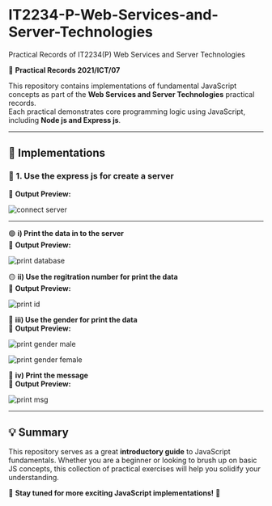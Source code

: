 # IT2234-P-Web-Services-and-Server-Technologies
 Practical Records of  IT2234(P) Web Services and Server Technologies
 
📖 **Practical Records 2021/ICT/07**  

This repository contains implementations of fundamental JavaScript concepts as part of the **Web Services and Server Technologies** practical records.  
Each practical demonstrates core programming logic using JavaScript, including **Node js and Express js**.  

---

## 🌟 Implementations  

### 📝 1. Use the express js for create a server   

📌 **Output Preview:**  

![connect server](https://github.com/user-attachments/assets/632a9183-1bf3-477a-a3c4-afa114063edd)


---


 🟢 **i) Print the data in to the server**  
 📌 **Output Preview:**

   ![print database](https://github.com/user-attachments/assets/aaad0e78-78d9-47b4-88f9-f5fc5ebf9631)



 🟡 **ii) Use the regitration number for print the data**  
 📌 **Output Preview:**  

   ![print id](https://github.com/user-attachments/assets/48ab7214-21df-46d7-a6e0-ab095d32a5aa)



 🔴 **iii) Use the gender for print the data**  
 📌 **Output Preview:** 

   ![print gender male](https://github.com/user-attachments/assets/f1a7fc83-fdaa-4d8d-a3c6-a7db5f1c6f4a)

   
   ![print gender female](https://github.com/user-attachments/assets/aab16f6d-3322-4323-8aaa-c25d62b983f1)



 🔵 **iv) Print the message**  
 📌 **Output Preview:** 
 
  ![print msg](https://github.com/user-attachments/assets/191e4609-0743-45ec-8c23-93c2d05787f1)


---
  
## 💡 Summary  
This repository serves as a great **introductory guide** to JavaScript fundamentals. Whether you are a beginner or looking to brush up on basic JS concepts, this collection of practical exercises will help you solidify your understanding.  

📌 **Stay tuned for more exciting JavaScript implementations!** 🚀
 
